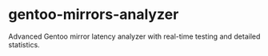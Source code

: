# gentoo-mirrors-analyzer
Advanced Gentoo mirror latency analyzer with real-time testing and detailed statistics.
